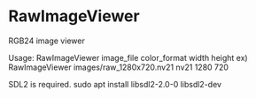 # RawImageViewer
RGB24 image viewer

Usage:
  RawImageViewer image_file color_format width height
  ex) RawImageViewer images/raw_1280x720.nv21 nv21 1280 720


SDL2 is required.
  sudo apt install libsdl2-2.0-0 libsdl2-dev
